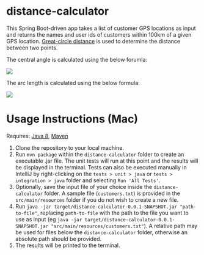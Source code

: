 # distance-calculator
This Spring Boot-driven app takes a list of customer GPS locations as input and returns the names and user ids of customers within 100km of a given GPS location. [Great-circle distance](https://en.wikipedia.org/wiki/Great-circle_distance) is used to determine the distance between two points.

The central angle is calculated using the below forumla: 

![](https://wikimedia.org/api/rest_v1/media/math/render/svg/d924c72204c36417ad81c90186cf20da997b266f)

The arc length is calculated using the below formula:

![](https://wikimedia.org/api/rest_v1/media/math/render/svg/813bb7a7fb37e206075fe236f558cf1ef176e642)

# Usage Instructions (Mac)
Requires: [Java 8](https://java.com/en/download/help/mac_install.xml), [Maven](https://www.baeldung.com/install-maven-on-windows-linux-mac)

1. Clone the repository to your local machine.
2. Run `mvn package` within the `distance-calculator` folder to create an executable .jar file. The unit tests will run at this point and the results will be displayed in the terminal. Tests can also be executed manually in IntelliJ by right-clicking on the `tests > unit > java` or `tests > integration > java` folder and selecting `Run 'All Tests'`.
3. Optionally, save the input file of your choice inside the `distance-calculator` folder. A sample file (`customers.txt`) is provided in the `src/main/resources` folder if you do not wish to create a new file.
4. Run `java -jar target/distance-calculator-0.0.1-SNAPSHOT.jar "path-to-file"`, replacing `path-to-file` with the path to the file you want to use as input (eg `java -jar target/distance-calculator-0.0.1-SNAPSHOT.jar "src/main/resources/customers.txt"`). A relative path may be used for files below the `distance-calculator` folder, otherwise an absolute path should be provided.
5. The results will be printed to the terminal.
